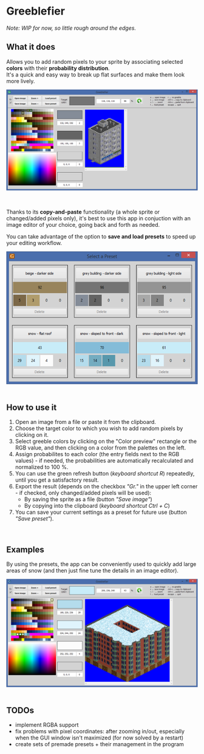 # Greeblefier
_Note: WIP for now, so little rough around the edges._

## What it does
Allows you to add random pixels to your sprite by associating selected __colors__ with their __probability distribution__.<br />
It's a quick and easy way to break up flat surfaces and make them look more lively.

![](/_readme/grey.png)

<br />

Thanks to its __copy-and-paste__ functionality (a whole sprite or changed/added pixels only), it's best to use this app in conjuction with an image editor of your choice, going back and forth as needed.

You can take advantage of the option to __save and load presets__ to speed up your editing workflow.

![](/_readme/presets.png)
<br />
<br />

## How to use it

1. Open an image from a file or paste it from the clipboard.
1. Choose the target color to which you wish to add random pixels by clicking on it.
2. Select greeble colors by clicking on the "Color preview" rectangle or the RGB value, and then clicking on a color from the palettes on the left.
3. Assign probabilites to each color (the entry fields next to the RGB values) - if needed, the probabilities are automatically recalculated and normalized to 100 %.
4. You can use the green refresh button (_keyboard shortcut R_) repeatedly, until you get a satisfactory result.
5. Export the result (depends on the checkbox _"Gr."_ in the upper left corner - if checked, only changed/added pixels will be used):
   - By saving the sprite as a file (button _"Save image"_)
   - By copying into the clipboard (_keyboard shortcut Ctrl + C_)
6. You can save your current settings as a preset for future use (button _"Save preset"_).
<br />

## Examples

By using the presets, the app can be conveniently used to quickly add large areas of snow (and then just fine tune the details in an image editor).

![](/_readme/snow.png)
<br />
<br />

## TODOs

- implement RGBA support
- fix problems with pixel coordinates: after zooming in/out, especially when the GUI window isn't maximized (for now solved by a restart)
- create sets of premade presets + their management in the program
